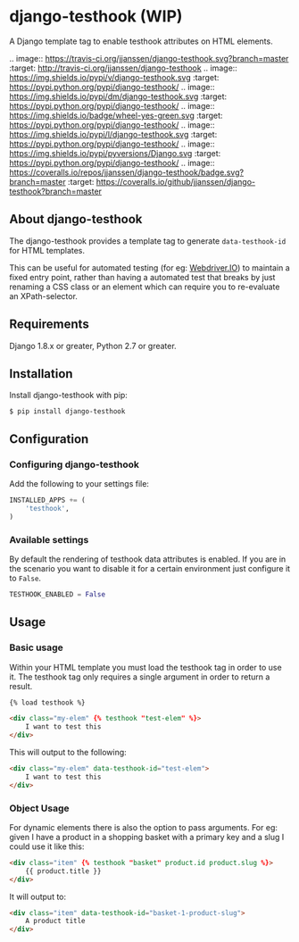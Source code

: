 # django-testhook (WIP)
A Django template tag to enable testhook attributes on HTML elements.

.. image:: https://travis-ci.org/jjanssen/django-testhook.svg?branch=master
    :target: http://travis-ci.org/jjanssen/django-testhook
.. image:: https://img.shields.io/pypi/v/django-testhook.svg
    :target: https://pypi.python.org/pypi/django-testhook/
.. image:: https://img.shields.io/pypi/dm/django-testhook.svg
    :target: https://pypi.python.org/pypi/django-testhook/
.. image:: https://img.shields.io/badge/wheel-yes-green.svg
    :target: https://pypi.python.org/pypi/django-testhook/
.. image:: https://img.shields.io/pypi/l/django-testhook.svg
    :target: https://pypi.python.org/pypi/django-testhook/
.. image:: https://img.shields.io/pypi/pyversions/Django.svg
    :target: https://pypi.python.org/pypi/django-testhook/
.. image:: https://coveralls.io/repos/jjanssen/django-testhook/badge.svg?branch=master
    :target: https://coveralls.io/github/jjanssen/django-testhook?branch=master

## About django-testhook

The django-testhook provides a template tag to generate `data-testhook-id` for HTML templates.

This can be useful for automated testing (for eg: [Webdriver.IO](http://www.webdriver.io)) to maintain a fixed entry point, rather than having a automated test that breaks by just renaming a CSS class or an element which can require you to re-evaluate an XPath-selector.

## Requirements

Django 1.8.x or greater, Python 2.7 or greater.

## Installation

Install django-testhook with pip:

    $ pip install django-testhook

## Configuration

### Configuring django-testhook

Add the following to your settings file:

```python
INSTALLED_APPS += (
    'testhook',
)
```

### Available settings

By default the rendering of testhook data attributes is enabled.
If you are in the scenario you want to disable it for a certain environment just configure it to `False`.

```python
TESTHOOK_ENABLED = False
```

## Usage

### Basic usage

Within your HTML template you must load the testhook tag in order to use it.
The testhook tag only requires a single argument in order to return a result.

```HTML
{% load testhook %}

<div class="my-elem" {% testhook "test-elem" %}>
    I want to test this
</div>
```

This will output to the following:

```HTML
<div class="my-elem" data-testhook-id="test-elem">
    I want to test this
</div>
```

### Object Usage

For dynamic elements there is also the option to pass arguments.
For eg: given I have a product in a shopping basket with a primary key and a slug I could use it like this:

```HTML
<div class="item" {% testhook "basket" product.id product.slug %}>
    {{ product.title }}
</div>
```

It will output to:
```HTML
<div class="item" data-testhook-id="basket-1-product-slug">
    A product title
</div>
```
